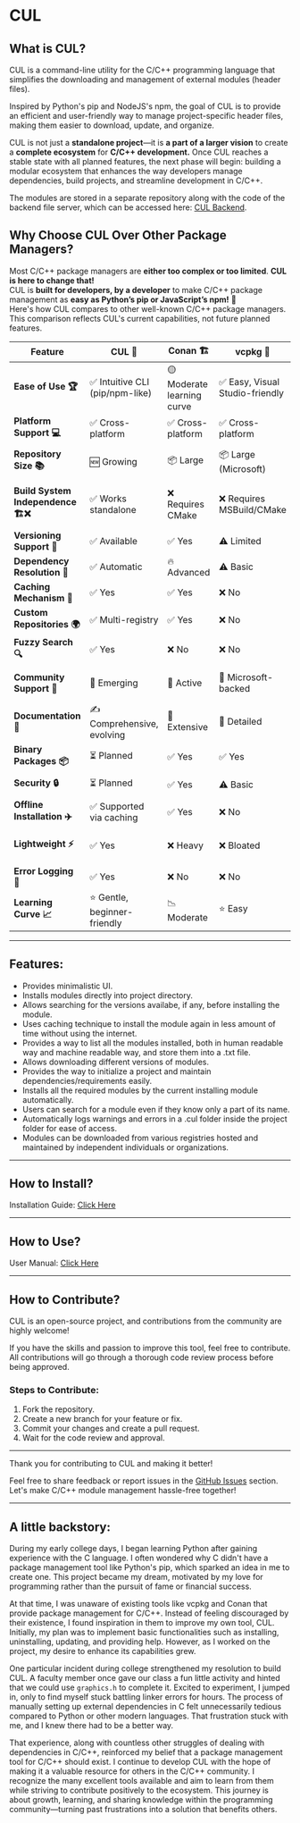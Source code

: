 # CUL

## What is CUL?

CUL is a command-line utility for the C/C++ programming language that simplifies the downloading and management of external modules (header files).  

Inspired by Python's pip and NodeJS's npm, the goal of CUL is to provide an efficient and user-friendly way to manage project-specific header files, making them easier to download, update, and organize.

CUL is not just a **standalone project**—it is **a part of a larger vision** to create a **complete ecosystem** for **C/C++ development.** Once CUL reaches a stable state with all planned features, the next phase will begin: building a modular ecosystem that enhances the way developers manage dependencies, build projects, and streamline development in C/C++.

The modules are stored in a separate repository along with the code of the backend file server, which can be accessed here: [CUL Backend](https://github.com/atrithakar/cul_backend).

## Why Choose CUL Over Other Package Managers?
Most C/C++ package managers are **either too complex or too limited**. **CUL is here to change that!**  
CUL is **built for developers, by a developer** to make C/C++ package management as **easy as Python’s pip or JavaScript’s npm!** 🚀
<br>Here's how CUL compares to other well-known C/C++ package managers. This comparison reflects CUL's current capabilities, not future planned features.

| **Feature**                    | **CUL 🚀** | **Conan 🏗️** | **vcpkg 🏢** | **Hunter 🏹** | **Spack 🔬** |
|---------------------------------|------------|--------------|--------------|--------------|--------------|
| **Ease of Use 🏆**              | ✅ Intuitive CLI (pip/npm-like) | 🟡 Moderate learning curve | ✅ Easy, Visual Studio-friendly | 🟡 Moderate, CMake-centric | ❌ Complex, HPC-focused |
| **Platform Support 💻**         | ✅ Cross-platform | ✅ Cross-platform | ✅ Cross-platform | ✅ Cross-platform | ✅ Cross-platform |
| **Repository Size 📚**          | 🆕 Growing | 📦 Large | 📦 Large (Microsoft) | 📦 Moderate | 🏢 Extensive (scientific) |
| **Build System Independence 🏗️❌** | ✅ Works standalone | ❌ Requires CMake | ❌ Requires MSBuild/CMake | ❌ CMake-focused | ❌ Complex build scripts |
| **Versioning Support 🔢**       | ✅ Available | ✅ Yes | ⚠️ Limited | ✅ Yes | ✅ Yes |
| **Dependency Resolution 🔄**    | ✅ Automatic | 🔥 Advanced | ⚠️ Basic | ⚠️ Manual setup | 🔥 Advanced |
| **Caching Mechanism 📀**        | ✅ Yes | ✅ Yes | ❌ No | ❌ No | ✅ Yes |
| **Custom Repositories 🌍**      | ✅ Multi-registry | ✅ Yes | ❌ No | ❌ No | ✅ Yes |
| **Fuzzy Search 🔍**             | ✅ Yes | ❌ No | ❌ No | ❌ No | ❌ No |
| **Community Support 🤝**        | 🚀 Emerging | 💬 Active | 🏢 Microsoft-backed | 💬 Small but active | 🔬 Research-focused |
| **Documentation 📖**            | ✍️ Comprehensive, evolving | 📜 Extensive | 📜 Detailed | 📜 Moderate | 📜 Extensive |
| **Binary Packages 📦**          | ⏳ Planned | ✅ Yes | ✅ Yes | ❌ No | ✅ Yes |
| **Security 🔒**                 | ⏳ Planned | ✅ Yes | ⚠️ Basic | ⚠️ Basic | 🔥 Advanced |
| **Offline Installation ✈️**     | ✅ Supported via caching | ✅ Yes | ❌ No | ❌ No | ✅ Yes |
| **Lightweight ⚡**               | ✅ Yes | ❌ Heavy | ❌ Bloated | ✅ Yes | ❌ Complex setup |
| **Error Logging 📜** | ✅ Yes | ❌ No | ❌ No | ❌ No | ❌ No |
| **Learning Curve 📈**           | ⭐ Gentle, beginner-friendly | 📉 Moderate | ⭐ Easy | 📉 Moderate | 📉 Steep |

---
## Features:
- Provides minimalistic UI.
- Installs modules directly into project directory.
- Allows searching for the versions availabe, if any, before installing the module.
- Uses caching technique to install the module again in less amount of time without using the internet.
- Provides a way to list all the modules installed, both in human readable way and machine readable way, and store them into a .txt file.
- Allows downloading different versions of modules.
- Provides the way to initialize a project and maintain dependencies/requirements easily.
- Installs all the required modules by the current installing module automatically.
- Users can search for a module even if they know only a part of its name.
- Automatically logs warnings and errors in a .cul folder inside the project folder for ease of access.
- Modules can be downloaded from various registries hosted and maintained by independent individuals or organizations.

---

## How to Install?

Installation Guide: [Click Here](MDs/installation_guide.md)

---

## How to Use?

User Manual: [Click Here](MDs/user_manual.md)

---

## How to Contribute?

CUL is an open-source project, and contributions from the community are highly welcome!  

If you have the skills and passion to improve this tool, feel free to contribute. All contributions will go through a thorough code review process before being approved.

### Steps to Contribute:
1. Fork the repository.
2. Create a new branch for your feature or fix.
3. Commit your changes and create a pull request.
4. Wait for the code review and approval.

---

Thank you for contributing to CUL and making it better!

Feel free to share feedback or report issues in the [GitHub Issues](https://github.com/atrithakar/project_cul/issues) section. Let's make C/C++ module management hassle-free together!

---
## A little backstory:
During my early college days, I began learning Python after gaining experience with the C language. I often wondered why C didn't have a package management tool like Python's pip, which sparked an idea in me to create one. This project became my dream, motivated by my love for programming rather than the pursuit of fame or financial success.  

At that time, I was unaware of existing tools like vcpkg and Conan that provide package management for C/C++. Instead of feeling discouraged by their existence, I found inspiration in them to improve my own tool, CUL. Initially, my plan was to implement basic functionalities such as installing, uninstalling, updating, and providing help. However, as I worked on the project, my desire to enhance its capabilities grew.  

One particular incident during college strengthened my resolution to build CUL. A faculty member once gave our class a fun little activity and hinted that we could use `graphics.h` to complete it. Excited to experiment, I jumped in, only to find myself stuck battling linker errors for hours. The process of manually setting up external dependencies in C felt unnecessarily tedious compared to Python or other modern languages. That frustration stuck with me, and I knew there had to be a better way.  

That experience, along with countless other struggles of dealing with dependencies in C/C++, reinforced my belief that a package management tool for C/C++ should exist. I continue to develop CUL with the hope of making it a valuable resource for others in the C/C++ community. I recognize the many excellent tools available and aim to learn from them while striving to contribute positively to the ecosystem. This journey is about growth, learning, and sharing knowledge within the programming community—turning past frustrations into a solution that benefits others.